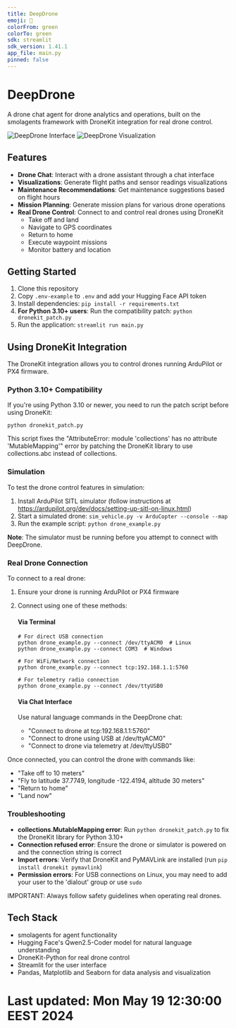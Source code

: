 ```yaml
---
title: DeepDrone
emoji: 🚁
colorFrom: green
colorTo: green
sdk: streamlit
sdk_version: 1.41.1
app_file: main.py
pinned: false
---
```


# DeepDrone

A drone chat agent for drone analytics and operations, built on the smolagents framework with DroneKit integration for real drone control.

![DeepDrone Interface](https://raw.githubusercontent.com/evangelosmeklis/deepdrone/main/media/deepdrone_interface.png)
![DeepDrone Visualization](https://raw.githubusercontent.com/evangelosmeklis/deepdrone/main/media/deepdrone_visualization.png)

## Features

- **Drone Chat**: Interact with a drone assistant through a chat interface
- **Visualizations**: Generate flight paths and sensor readings visualizations
- **Maintenance Recommendations**: Get maintenance suggestions based on flight hours
- **Mission Planning**: Generate mission plans for various drone operations
- **Real Drone Control**: Connect to and control real drones using DroneKit
  - Take off and land
  - Navigate to GPS coordinates
  - Return to home
  - Execute waypoint missions
  - Monitor battery and location

## Getting Started

1. Clone this repository
2. Copy `.env-example` to `.env` and add your Hugging Face API token
3. Install dependencies: `pip install -r requirements.txt`
4. **For Python 3.10+ users**: Run the compatibility patch: `python dronekit_patch.py`
5. Run the application: `streamlit run main.py`

## Using DroneKit Integration

The DroneKit integration allows you to control drones running ArduPilot or PX4 firmware.

### Python 3.10+ Compatibility

If you're using Python 3.10 or newer, you need to run the patch script before using DroneKit:

```
python dronekit_patch.py
```

This script fixes the "AttributeError: module 'collections' has no attribute 'MutableMapping'" error by patching the DroneKit library to use collections.abc instead of collections.

### Simulation

To test the drone control features in simulation:

1. Install ArduPilot SITL simulator (follow instructions at https://ardupilot.org/dev/docs/setting-up-sitl-on-linux.html)
2. Start a simulated drone: `sim_vehicle.py -v ArduCopter --console --map`
3. Run the example script: `python drone_example.py`

**Note**: The simulator must be running before you attempt to connect with DeepDrone.

### Real Drone Connection

To connect to a real drone:

1. Ensure your drone is running ArduPilot or PX4 firmware
2. Connect using one of these methods:

   #### Via Terminal
   
   ```
   # For direct USB connection
   python drone_example.py --connect /dev/ttyACM0  # Linux
   python drone_example.py --connect COM3  # Windows
   
   # For WiFi/Network connection
   python drone_example.py --connect tcp:192.168.1.1:5760
   
   # For telemetry radio connection
   python drone_example.py --connect /dev/ttyUSB0
   ```

   #### Via Chat Interface
   
   Use natural language commands in the DeepDrone chat:
   
   - "Connect to drone at tcp:192.168.1.1:5760"
   - "Connect to drone using USB at /dev/ttyACM0"
   - "Connect to drone via telemetry at /dev/ttyUSB0"

Once connected, you can control the drone with commands like:
- "Take off to 10 meters"
- "Fly to latitude 37.7749, longitude -122.4194, altitude 30 meters"
- "Return to home"
- "Land now"

### Troubleshooting

- **collections.MutableMapping error**: Run `python dronekit_patch.py` to fix the DroneKit library for Python 3.10+
- **Connection refused error**: Ensure the drone or simulator is powered on and the connection string is correct
- **Import errors**: Verify that DroneKit and PyMAVLink are installed (run `pip install dronekit pymavlink`)
- **Permission errors**: For USB connections on Linux, you may need to add your user to the 'dialout' group or use `sudo`

IMPORTANT: Always follow safety guidelines when operating real drones.

## Tech Stack

- smolagents for agent functionality
- Hugging Face's Qwen2.5-Coder model for natural language understanding
- DroneKit-Python for real drone control
- Streamlit for the user interface
- Pandas, Matplotlib and Seaborn for data analysis and visualization
# Last updated: Mon May 19 12:30:00 EEST 2024
